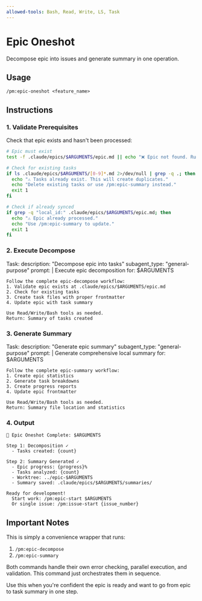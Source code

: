 ```yaml
---
allowed-tools: Bash, Read, Write, LS, Task
---
```


# Epic Oneshot

Decompose epic into issues and generate summary in one operation.

## Usage
```
/pm:epic-oneshot <feature_name>
```

## Instructions

### 1. Validate Prerequisites

Check that epic exists and hasn't been processed:
```bash
# Epic must exist
test -f .claude/epics/$ARGUMENTS/epic.md || echo "❌ Epic not found. Run: /pm:prd-parse $ARGUMENTS"

# Check for existing tasks
if ls .claude/epics/$ARGUMENTS/[0-9]*.md 2>/dev/null | grep -q .; then
  echo "⚠️ Tasks already exist. This will create duplicates."
  echo "Delete existing tasks or use /pm:epic-summary instead."
  exit 1
fi

# Check if already synced
if grep -q "local_id:" .claude/epics/$ARGUMENTS/epic.md; then
  echo "⚠️ Epic already processed."
  echo "Use /pm:epic-summary to update."
  exit 1
fi
```

### 2. Execute Decompose

Task:
  description: "Decompose epic into tasks"
  subagent_type: "general-purpose"
  prompt: |
    Execute epic decomposition for: $ARGUMENTS
    
    Follow the complete epic-decompose workflow:
    1. Validate epic exists at .claude/epics/$ARGUMENTS/epic.md
    2. Check for existing tasks
    3. Create task files with proper frontmatter
    4. Update epic with task summary
    
    Use Read/Write/Bash tools as needed.
    Return: Summary of tasks created

### 3. Generate Summary

Task:
  description: "Generate epic summary"
  subagent_type: "general-purpose"
  prompt: |
    Generate comprehensive local summary for: $ARGUMENTS
    
    Follow the complete epic-summary workflow:
    1. Create epic statistics
    2. Generate task breakdowns
    3. Create progress reports
    4. Update epic frontmatter
    
    Use Read/Write/Bash tools as needed.
    Return: Summary file location and statistics

### 4. Output

```
🚀 Epic Oneshot Complete: $ARGUMENTS

Step 1: Decomposition ✓
  - Tasks created: {count}
  
Step 2: Summary Generated ✓
  - Epic progress: {progress}%
  - Tasks analyzed: {count}
  - Worktree: ../epic-$ARGUMENTS
  - Summary saved: .claude/epics/$ARGUMENTS/summaries/

Ready for development!
  Start work: /pm:epic-start $ARGUMENTS
  Or single issue: /pm:issue-start {issue_number}
```

## Important Notes

This is simply a convenience wrapper that runs:
1. `/pm:epic-decompose` 
2. `/pm:epic-summary`

Both commands handle their own error checking, parallel execution, and validation. This command just orchestrates them in sequence.

Use this when you're confident the epic is ready and want to go from epic to task summary in one step.